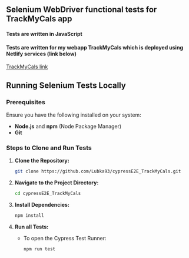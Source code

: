 ## Selenium WebDriver functional tests for TrackMyCals app

#### Tests are written in JavaScript
#### Tests are written for my webapp TrackMyCals which is deployed using Netlify services (link below)
[TrackMyCals link](https://trackmycals.netlify.app)

## Running Selenium Tests Locally

### Prerequisites
Ensure you have the following installed on your system:
- **Node.js** and **npm** (Node Package Manager)
- **Git**

### Steps to Clone and Run Tests

1. **Clone the Repository:**
    ```bash
    git clone https://github.com/Lubka93/cypressE2E_TrackMyCals.git
    ```

2. **Navigate to the Project Directory:**
    ```bash
    cd cypressE2E_TrackMyCals
    ```

3. **Install Dependencies:**
    ```bash
    npm install
    ```

4. **Run all Tests:**
    - To open the Cypress Test Runner:
        ```bash
        npm run test
        ```
 
